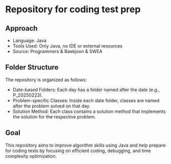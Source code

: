 # Repository for coding test prep

## Approach
- Language: Java
- Tools Used: Only Java, no IDE or external resources
- Source: Programmers & Baekjoon & SWEA

## Folder Structure
The repository is organized as follows:

- Date-based Folders: Each day has a folder named after the date (e.g., P_20250223).
- Problem-specific Classes: Inside each date folder, classes are named after the problem solved on that day.
- Solution Method: Each class contains a solution method that implements the solution for the respective problem.

## Goal
This repository aims to improve algorithm skills using Java and help prepare for coding tests by focusing on efficient coding, debugging, and time complexity optimization.
